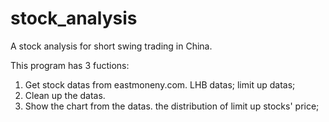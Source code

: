 # stock_analysis
A stock analysis for short swing trading in China.

This program has 3 fuctions:
1. Get stock datas from eastmoneny.com.
  LHB datas;
  limit up datas;
2. Clean up the datas.
3. Show the chart from the datas.
  the distribution of limit up stocks' price;
  


